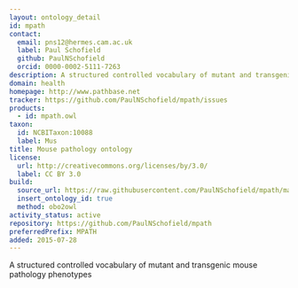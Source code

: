 ```yaml
---
layout: ontology_detail
id: mpath
contact:
  email: pns12@hermes.cam.ac.uk
  label: Paul Schofield
  github: PaulNSchofield
  orcid: 0000-0002-5111-7263
description: A structured controlled vocabulary of mutant and transgenic mouse pathology phenotypes
domain: health
homepage: http://www.pathbase.net
tracker: https://github.com/PaulNSchofield/mpath/issues
products:
  - id: mpath.owl
taxon:
  id: NCBITaxon:10088
  label: Mus
title: Mouse pathology ontology
license:
  url: http://creativecommons.org/licenses/by/3.0/
  label: CC BY 3.0
build:
  source_url: https://raw.githubusercontent.com/PaulNSchofield/mpath/master/mpath.obo
  insert_ontology_id: true
  method: obo2owl
activity_status: active
repository: https://github.com/PaulNSchofield/mpath
preferredPrefix: MPATH
added: 2015-07-28
---
```


A structured controlled vocabulary of mutant and transgenic mouse pathology phenotypes

